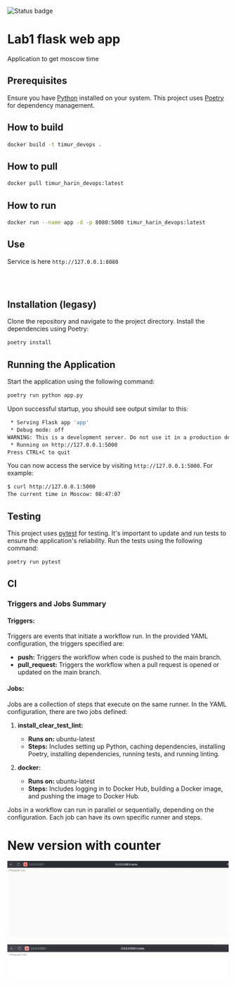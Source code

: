 ![Status badge](https://github.com/timur-harin/S24-core-course-labs/.github/workflows/python.yml/badge.svg)


# Lab1 flask web app

Application to get moscow time

## Prerequisites

Ensure you have [Python](https://www.python.org/) installed on your system. This
project uses [Poetry](https://python-poetry.org/) for dependency management.


## How to build

```bash
docker build -t timur_devops .
```

## How to pull

```bash
docker pull timur_harin_devops:latest 
```

## How to run

```bash
docker run --name app -d -p 8080:5000 timur_harin_devops:latest
```

## Use

Service is here `http://127.0.0.1:8080`

<br> <br/>

## Installation (legasy)

Clone the repository and navigate to the project directory. Install the
dependencies using Poetry:

```bash
poetry install
```

## Running the Application

Start the application using the following command:

```bash
poetry run python app.py                 
```

Upon successful startup, you should see output similar to this:

```bash
 * Serving Flask app 'app'
 * Debug mode: off
WARNING: This is a development server. Do not use it in a production deployment. Use a production WSGI server instead.
 * Running on http://127.0.0.1:5000
Press CTRL+C to quit
```

You can now access the service by visiting `http://127.0.0.1:5000`. For example:

```bash
$ curl http://127.0.0.1:5000
The current time in Moscow: 08:47:07
```

## Testing

This project uses [pytest](https://docs.pytest.org/en/7.4.x/) for testing. It's
important to update and run tests to ensure the application's reliability. Run
the tests using the following command:

```bash
poetry run pytest
```

## CI

### Triggers and Jobs Summary

#### Triggers:
Triggers are events that initiate a workflow run. In the provided YAML configuration, the triggers specified are:
- **push:** Triggers the workflow when code is pushed to the main branch.
- **pull_request:** Triggers the workflow when a pull request is opened or updated on the main branch.

#### Jobs:
Jobs are a collection of steps that execute on the same runner. In the YAML configuration, there are two jobs defined:
1. **install_clear_test_lint:**
   - **Runs on:** ubuntu-latest
   - **Steps:** Includes setting up Python, caching dependencies, installing Poetry, installing dependencies, running tests, and running linting.

2. **docker:**
   - **Runs on:** ubuntu-latest
   - **Steps:** Includes logging in to Docker Hub, building a Docker image, and pushing the image to Docker Hub.

Jobs in a workflow can run in parallel or sequentially, depending on the configuration. Each job can have its own specific runner and steps.


# New version with counter

![](./images/visits.gif)

![](./images/visits.png)